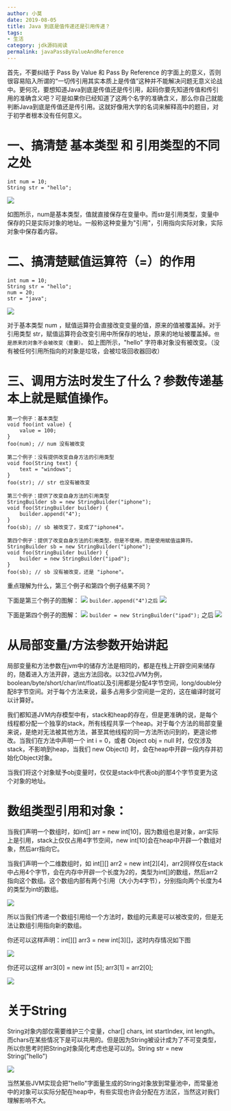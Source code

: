 ```yaml
---
author: 小莫
date: 2019-08-05
title: Java 到底是值传递还是引用传递？
tags:
- 生活
category: jdk源码阅读
permalink: javaPassByValueAndReference
---
```

首先，不要纠结于 Pass By Value 和 Pass By Reference 的字面上的意义，否则很容易陷入所谓的“一切传引用其实本质上是传值”这种并不能解决问题无意义论战中。更何况，要想知道Java到底是传值还是传引用，起码你要先知道传值和传引用的准确含义吧？可是如果你已经知道了这两个名字的准确含义，那么你自己就能判断Java到底是传值还是传引用。这就好像用大学的名词来解释高中的题目，对于初学者根本没有任何意义。
<!-- more -->

# 一、搞清楚 基本类型 和 引用类型的不同之处

```
int num = 10;
String str = "hello";
```

![](https://pic3.zhimg.com/80/166032bc90958c21604110441ad03f45_hd.jpg)


如图所示，num是基本类型，值就直接保存在变量中。而str是引用类型，变量中保存的只是实际对象的地址。一般称这种变量为"引用"，引用指向实际对象，实际对象中保存着内容。

# 二、搞清楚赋值运算符（=）的作用

```
int num = 10;
String str = "hello";
num = 20;
str = "java";
```

![](https://pic4.zhimg.com/80/287c0efbb179638cf4cf27cbfdf3e746_hd.jpg)

对于基本类型 num ，赋值运算符会直接改变变量的值，原来的值被覆盖掉。对于引用类型 str，赋值运算符会改变引用中所保存的地址，原来的地址被覆盖掉。`但是原来的对象不会被改变（重要）。` 如上图所示，"hello" 字符串对象没有被改变。（没有被任何引用所指向的对象是垃圾，会被垃圾回收器回收）

# 三、调用方法时发生了什么？参数传递基本上就是赋值操作。

```
第一个例子：基本类型
void foo(int value) {
    value = 100;
}
foo(num); // num 没有被改变
```

```
第二个例子：没有提供改变自身方法的引用类型
void foo(String text) {
    text = "windows";
}
foo(str); // str 也没有被改变
```

```
第三个例子：提供了改变自身方法的引用类型
StringBuilder sb = new StringBuilder("iphone");
void foo(StringBuilder builder) {
    builder.append("4");
}
foo(sb); // sb 被改变了，变成了"iphone4"。
```

```
第四个例子：提供了改变自身方法的引用类型，但是不使用，而是使用赋值运算符。
StringBuilder sb = new StringBuilder("iphone");
void foo(StringBuilder builder) {
    builder = new StringBuilder("ipad");
}
foo(sb); // sb 没有被改变，还是 "iphone"。
```

重点理解为什么，第三个例子和第四个例子结果不同？

下面是第三个例子的图解：
![](https://pic2.zhimg.com/80/d8b82e07ea21375ca6b300f9162aa95f_hd.jpg)
`builder.append("4")之后`
![](https://pic2.zhimg.com/80/ff2ede9c6c55568d42425561f25a0fd7_hd.jpg)


下面是第四个例子的图解：
![](https://pic2.zhimg.com/80/d8b82e07ea21375ca6b300f9162aa95f_hd.jpg)
`builder = new StringBuilder("ipad");` 之后
![](https://pic4.zhimg.com/80/46fa5f10cc135a3ca087dae35a5211bd_hd.jpg)

# 从局部变量/方法参数开始讲起
局部变量和方法参数在jvm中的储存方法是相同的，都是在栈上开辟空间来储存的，随着进入方法开辟，退出方法回收。以32位JVM为例，boolean/byte/short/char/int/float以及引用都是分配4字节空间，long/double分配8字节空间。对于每个方法来说，最多占用多少空间是一定的，这在编译时就可以计算好。

我们都知道JVM内存模型中有，stack和heap的存在，但是更准确的说，是每个线程都分配一个独享的stack，所有线程共享一个heap。对于每个方法的局部变量来说，是绝对无法被其他方法，甚至其他线程的同一方法所访问到的，更遑论修改。当我们在方法中声明一个 int i = 0，或者 Object obj = null 时，仅仅涉及stack，不影响到heap，当我们 new Object() 时，会在heap中开辟一段内存并初始化Object对象。

当我们将这个对象赋予obj变量时，仅仅是stack中代表obj的那4个字节变更为这个对象的地址。

# 数组类型引用和对象：
当我们声明一个数组时，如int[] arr = new int[10]，因为数组也是对象，arr实际上是引用，stack上仅仅占用4字节空间，new int[10]会在heap中开辟一个数组对象，然后arr指向它。

当我们声明一个二维数组时，如 int[][] arr2 = new int[2][4]，arr2同样仅在stack中占用4个字节，会在内存中开辟一个长度为2的，类型为int[]的数组，然后arr2指向这个数组。这个数组内部有两个引用（大小为4字节），分别指向两个长度为4的类型为int的数组。

![](https://pic4.zhimg.com/80/v2-6590cb935ae8bf3b7241cb309fe041d7_hd.jpg)


所以当我们传递一个数组引用给一个方法时，数组的元素是可以被改变的，但是无法让数组引用指向新的数组。

你还可以这样声明：int[][] arr3 = new int[3][]，这时内存情况如下图

![](https://pic2.zhimg.com/80/v2-fdc86227021d56a02b559d6485983c71_hd.jpg)

你还可以这样 arr3[0] = new int [5]; arr3[1] = arr2[0];

![](https://pic1.zhimg.com/80/v2-fdc5e737a95d625a47d66ab61e4a2f55_hd.jpg)

# 关于String
String对象内部仅需要维护三个变量，char[] chars, int startIndex, int length。而chars在某些情况下是可以共用的。但是因为String被设计成为了不可变类型，所以你思考时把String对象简化考虑也是可以的。String str = new String("hello")

![](https://pic4.zhimg.com/80/v2-a143d0a3594d06f54c6853c46c429e08_hd.jpg)

当然某些JVM实现会把"hello"字面量生成的String对象放到常量池中，而常量池中的对象可以实际分配在heap中，有些实现也许会分配在方法区，当然这对我们理解影响不大。

